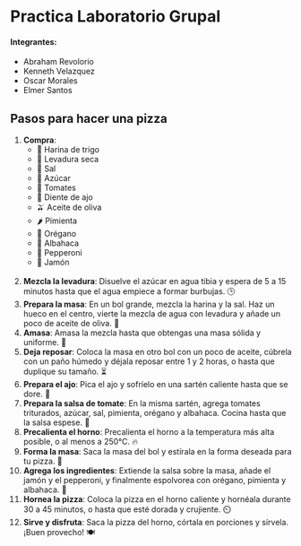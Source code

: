 # Practica Laboratorio Grupal

#### Integrantes:

- Abraham Revolorio
- Kenneth Velazquez
- Oscar Morales
- Elmer Santos

## Pasos para hacer una pizza

1. **Compra**:
   - 🌾 Harina de trigo
   - 🧂 Levadura seca
   - 🧂 Sal
   - 🍬 Azúcar
   - 🍅 Tomates
   - 🧄 Diente de ajo
   - 🫒 Aceite de oliva
   - 🌶️ Pimienta
   - 🌿 Orégano
   - 🌿 Albahaca
   - 🍕 Pepperoni
   - 🥩 Jamón
   <br>
2. **Mezcla la levadura**: Disuelve el azúcar en agua tibia y espera de 5 a 15 minutos hasta que el agua empiece a formar burbujas. 🕒
   <br>
3. **Prepara la masa**: En un bol grande, mezcla la harina y la sal. Haz un hueco en el centro, vierte la mezcla de agua con levadura y añade un poco de aceite de oliva. 🥣
   <br>
4. **Amasa**: Amasa la mezcla hasta que obtengas una masa sólida y uniforme. 💪
   <br>
5. **Deja reposar**: Coloca la masa en otro bol con un poco de aceite, cúbrela con un paño húmedo y déjala reposar entre 1 y 2 horas, o hasta que duplique su tamaño. ⏳
   <br>
6. **Prepara el ajo**: Pica el ajo y sofríelo en una sartén caliente hasta que se dore. 🍳
   <br>
7. **Prepara la salsa de tomate**: En la misma sartén, agrega tomates triturados, azúcar, sal, pimienta, orégano y albahaca. Cocina hasta que la salsa espese. 🍅
   <br>
8. **Precalienta el horno**: Precalienta el horno a la temperatura más alta posible, o al menos a 250°C. 🔥
   <br>
9. **Forma la masa**: Saca la masa del bol y estírala en la forma deseada para tu pizza. 🍕
   <br>
10. **Agrega los ingredientes**: Extiende la salsa sobre la masa, añade el jamón y el pepperoni, y finalmente espolvorea con orégano, pimienta y albahaca. 🧀
    <br>
11. **Hornea la pizza**: Coloca la pizza en el horno caliente y hornéala durante 30 a 45 minutos, o hasta que esté dorada y crujiente. ⏲️
    <br>
12. **Sirve y disfruta**: Saca la pizza del horno, córtala en porciones y sírvela. ¡Buen provecho! 🍽️